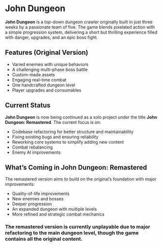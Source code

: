 # John Dungeon

**John Dungeon** is a top-down dungeon crawler originally built in just three weeks by a passionate team of five. The game blends pixelated action with a simple progression system, delivering a short but thrilling experience filled with danger, upgrades, and an epic boss fight. 

## Features (Original Version)

- Varied enemies with unique behaviors  
- A challenging multi-phase boss battle  
- Custom-made assets  
- Engaging real-time combat  
- One handcrafted dungeon level  
- Player upgrades and consumables

## Current Status

**John Dungeon** is now being continued as a solo project under the title **John Dungeon: Remastered**. The current focus is on:

- Codebase refactoring for better structure and maintainability  
- Fixing existing bugs and ensuring reliability 
- Reworking core systems to simplify adding new content
- Combat rebalancing
- Enemy AI improvements

## What’s Coming in John Dungeon: Remastered

The remastered version aims to build on the original’s foundation with major improvements:

- Quality-of-life improvements  
- New enemies and bosses  
- Deeper progression 
- An expanded dungeon with multiple levels  
- More refined and strategic combat mechanics

### The remastered version is currently unplayable due to major refactoring to the main dungeon level, though the game contains all the original content.

